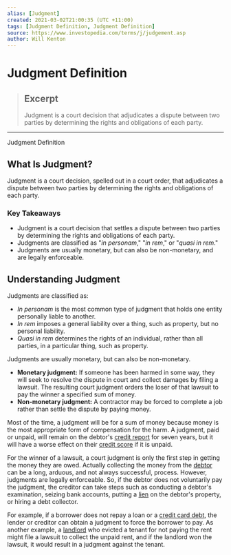 ```yaml
---
alias: [Judgment]
created: 2021-03-02T21:00:35 (UTC +11:00)
tags: [Judgment Definition, Judgment Definition]
source: https://www.investopedia.com/terms/j/judgement.asp
author: Will Kenton
---
```


# Judgment Definition

> ## Excerpt
> Judgment is a court decision that adjudicates a dispute between two parties by determining the rights and obligations of each party.

---

Judgment Definition
## What Is Judgment?

Judgment is a court decision, spelled out in a court order, that adjudicates a dispute between two parties by determining the rights and obligations of each party.

### Key Takeaways

-   Judgment is a court decision that settles a dispute between two parties by determining the rights and obligations of each party.
-   Judgments are classified as "_in personam_," "_in rem_," or "_quasi in rem_."
-   Judgments are usually monetary, but can also be non-monetary, and are legally enforceable.

## Understanding Judgment

Judgments are classified as:

-   _In personam_ is the most common type of judgment that holds one entity personally liable to another.
-   _In rem_ imposes a general liability over a thing, such as property, but no personal liability.
-   _Quasi in rem_ determines the rights of an individual, rather than all parties, in a particular thing, such as property.

Judgments are usually monetary, but can also be non-monetary.

-   **Monetary judgment:** If someone has been harmed in some way, they will seek to resolve the dispute in court and collect damages by filing a lawsuit. The resulting court judgment orders the loser of that lawsuit to pay the winner a specified sum of money.
-   **Non-monetary judgment:** A contractor may be forced to complete a job rather than settle the dispute by paying money.

Most of the time, a judgment will be for a sum of money because money is the most appropriate form of compensation for the harm. A judgment, paid or unpaid, will remain on the debtor's [credit report](https://www.investopedia.com/terms/c/creditreport.asp) for seven years, but it will have a worse effect on their [credit score](https://www.investopedia.com/terms/c/credit_score.asp) if it is unpaid.

For the winner of a lawsuit, a court judgment is only the first step in getting the money they are owed. Actually collecting the money from the [debtor](https://www.investopedia.com/terms/d/debtor.asp) can be a long, arduous, and not always successful, process. However, judgments are legally enforceable. So, if the debtor does not voluntarily pay the judgment, the creditor can take steps such as conducting a debtor's examination, seizing bank accounts, putting a [lien](https://www.investopedia.com/terms/l/lien.asp) on the debtor's property, or hiring a debt collector.

For example, if a borrower does not repay a loan or a [credit card debt](https://www.investopedia.com/terms/c/credit-card-debt.asp), the lender or creditor can obtain a judgment to force the borrower to pay. As another example, a [landlord](https://www.investopedia.com/terms/l/landlord.asp) who evicted a tenant for not paying the rent might file a lawsuit to collect the unpaid rent, and if the landlord won the lawsuit, it would result in a judgment against the tenant.
